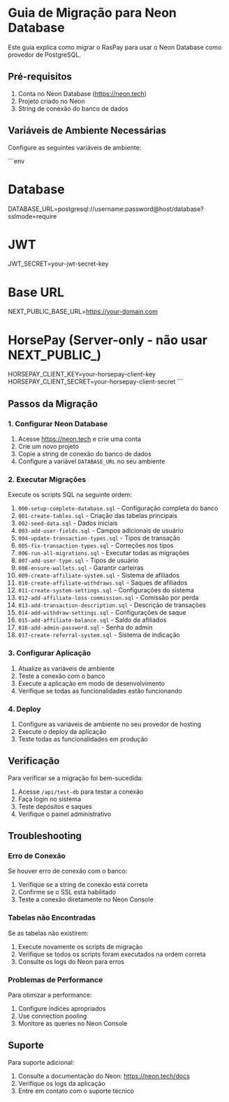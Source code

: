 # Guia de Migração para Neon Database

Este guia explica como migrar o RasPay para usar o Neon Database como provedor de PostgreSQL.

## Pré-requisitos

1. Conta no Neon Database (https://neon.tech)
2. Projeto criado no Neon
3. String de conexão do banco de dados

## Variáveis de Ambiente Necessárias

Configure as seguintes variáveis de ambiente:

\`\`\`env
# Database
DATABASE_URL=postgresql://username:password@host/database?sslmode=require

# JWT
JWT_SECRET=your-jwt-secret-key

# Base URL
NEXT_PUBLIC_BASE_URL=https://your-domain.com

# HorsePay (Server-only - não usar NEXT_PUBLIC_)
HORSEPAY_CLIENT_KEY=your-horsepay-client-key
HORSEPAY_CLIENT_SECRET=your-horsepay-client-secret
\`\`\`

## Passos da Migração

### 1. Configurar Neon Database

1. Acesse https://neon.tech e crie uma conta
2. Crie um novo projeto
3. Copie a string de conexão do banco de dados
4. Configure a variável `DATABASE_URL` no seu ambiente

### 2. Executar Migrações

Execute os scripts SQL na seguinte ordem:

1. `000-setup-complete-database.sql` - Configuração completa do banco
2. `001-create-tables.sql` - Criação das tabelas principais
3. `002-seed-data.sql` - Dados iniciais
4. `003-add-user-fields.sql` - Campos adicionais de usuário
5. `004-update-transaction-types.sql` - Tipos de transação
6. `005-fix-transaction-types.sql` - Correções nos tipos
7. `006-run-all-migrations.sql` - Executar todas as migrações
8. `007-add-user-type.sql` - Tipos de usuário
9. `008-ensure-wallets.sql` - Garantir carteiras
10. `009-create-affiliate-system.sql` - Sistema de afiliados
11. `010-create-affiliate-withdraws.sql` - Saques de afiliados
12. `011-create-system-settings.sql` - Configurações do sistema
13. `012-add-affiliate-loss-commission.sql` - Comissão por perda
14. `013-add-transaction-description.sql` - Descrição de transações
15. `014-add-withdraw-settings.sql` - Configurações de saque
16. `015-add-affiliate-balance.sql` - Saldo de afiliados
17. `016-add-admin-password.sql` - Senha do admin
18. `017-create-referral-system.sql` - Sistema de indicação

### 3. Configurar Aplicação

1. Atualize as variáveis de ambiente
2. Teste a conexão com o banco
3. Execute a aplicação em modo de desenvolvimento
4. Verifique se todas as funcionalidades estão funcionando

### 4. Deploy

1. Configure as variáveis de ambiente no seu provedor de hosting
2. Execute o deploy da aplicação
3. Teste todas as funcionalidades em produção

## Verificação

Para verificar se a migração foi bem-sucedida:

1. Acesse `/api/test-db` para testar a conexão
2. Faça login no sistema
3. Teste depósitos e saques
4. Verifique o painel administrativo

## Troubleshooting

### Erro de Conexão

Se houver erro de conexão com o banco:

1. Verifique se a string de conexão está correta
2. Confirme se o SSL está habilitado
3. Teste a conexão diretamente no Neon Console

### Tabelas não Encontradas

Se as tabelas não existirem:

1. Execute novamente os scripts de migração
2. Verifique se todos os scripts foram executados na ordem correta
3. Consulte os logs do Neon para erros

### Problemas de Performance

Para otimizar a performance:

1. Configure índices apropriados
2. Use connection pooling
3. Monitore as queries no Neon Console

## Suporte

Para suporte adicional:

1. Consulte a documentação do Neon: https://neon.tech/docs
2. Verifique os logs da aplicação
3. Entre em contato com o suporte técnico
